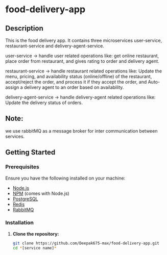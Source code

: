 # food-delivery-app

## Description

This is the food delivery app. It contains three microservices user-service, restaurant-service and delivery-agent-service.

user-service -> handle user related operations like: get online restaurant, place order from restaurant, and gives rating to order and delivery agent.

restaurant-service -> handle restaurant related operations like: Update the menu, pricing, and availability status (online/offline) of the restaurant, accept/reject the order, and process it if they accept the order, and Auto-assign a delivery agent to an order based on availability.

delivery-agent-service -> handle delivery-agent related operations like: Update the delivery status of orders.

## Note:
we use rabbitMQ as a message broker for inter communication between services.

## Getting Started

### Prerequisites

Ensure you have the following installed on your machine:

- [Node.js](https://nodejs.org/en/download/)
- [NPM](https://www.npmjs.com/get-npm) (comes with Node.js)
- [PostgreSQL](https://www.postgresql.org/download/)
- [Redis](https://redis.io/download/)
- [RabbitMQ](https://www.rabbitmq.com/download.html)

### Installation

1. **Clone the repository:**

   ```bash
   git clone https://github.com/Deepak675-max/food-delivery-app.git
   cd *[service name]*
